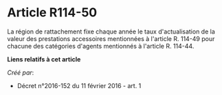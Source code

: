 # Article R114-50

La région de rattachement fixe chaque année le taux d'actualisation de la valeur des prestations accessoires mentionnées à
l'article R. 114-49 pour chacune des catégories d'agents mentionnés à l'article R. 114-44.

**Liens relatifs à cet article**

_Créé par_:

  - Décret n°2016-152 du 11 février 2016 - art. 1
